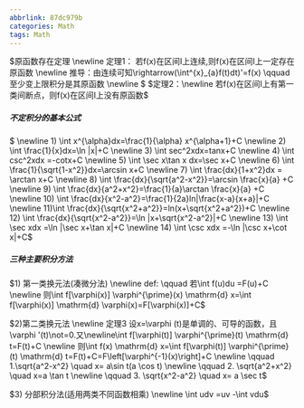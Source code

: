 ```yaml
---
abbrlink: 87dc979b
categories: Math
tags: Math
---
```

$原函数存在定理
\newline 定理1： 若f(x)在区间I上连续,则f(x)在区间I上一定存在原函数
\newline 推导：由连续可知\rightarrow(\int^{x}_{a}f(t)dt)'=f(x) \qquad 至少变上限积分是其原函数
\newline
$
$定理2：\newline 若f(x)在区间I上有第一类间断点，则f(x)在区间I上没有原函数$


##### 不定积分的基本公式
$
\newline 1) \int x^{\alpha}dx=\frac{1}{\alpha} x^{\alpha+1}+C 
\newline 2) \int  \frac{1}{x}dx=\ln |x|+C
\newline 3) \int sec^2xdx=tanx+C
\newline 4) \int csc^2xdx =-cotx+C
\newline 5) \int \sec x\tan x dx=\sec x+C
\newline 6) \int \frac{1}{\sqrt{1-x^2}}dx=\arcsin x+C
\newline 7) \int \frac{dx}{1+x^2}dx = \arctan x+C
\newline 8) \int \frac{dx}{\sqrt{a^2-x^2}}=\arcsin \frac{x}{a} +C
\newline 9) \int \frac{dx}{a^2+x^2}=\frac{1}{a}\arctan \frac{x}{a} +C
\newline 10) \int \frac{dx}{x^2-a^2}=\frac{1}{2a}ln|\frac{x-a}{x+a}|+C
\newline 11)\int \frac{dx}{\sqrt{x^2+a^2}}=ln(x+\sqrt{x^2+a^2})+C
\newline 12) \int \frac{dx}{\sqrt{x^2-a^2}}=\ln |x+\sqrt{x^2-a^2}|+C
\newline 13) \int \sec xdx =\ln |\sec x+\tan x|+C
\newline 14) \int \csc xdx =-\ln |\csc x+\cot x|+C$


##### 三种主要积分方法
$1) 第一类换元法(凑微分法)
\newline def:
\qquad 若\int f(u)du =F(u)+C
\newline 则\int f[\varphi(x)] \varphi^{\prime}(x) \mathrm{d} x=\int f[\varphi(x)] \mathrm{d} \varphi(x)=F[\varphi(x)]+C$ 

$2)第二类换元法
\newline 定理3 设x=\varphi (t)是单调的、可导的函数，且\varphi '(t)\not=0.又\newline\int f[\varphi(t)] \varphi^{\prime}(t) \mathrm{d} t=F(t)+C
\newline 则\int f(x) \mathrm{d} x=\int f[\varphi(t)] \varphi^{\prime}(t) \mathrm{d} t=F(t)+C=F\left[\varphi^{-1}(x)\right]+C
\newline \qquad 1.\sqrt{a^2-x^2} \quad x= a\sin t(a \cos t)
\newline \qquad 2. \sqrt{a^2+x^2} \quad x=a \tan t
\newline \qquad 3. \sqrt{x^2-a^2} \quad x= a \sec t$

$3) 分部积分法(适用两类不同函数相乘)
\newline \int udv =uv -\int vdu$